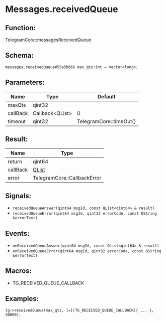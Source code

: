 # Messages.receivedQueue

## Function:

TelegramCore::messagesReceivedQueue

## Schema:

`messages.receivedQueue#55a5bb66 max_qts:int = Vector<long>;`
## Parameters:

|Name|Type|Default|
|----|----|-------|
|maxQts|qint32||
|callBack|Callback<QList<qint64>\>|0|
|timeout|qint32|TelegramCore::timeOut()|

## Result:

|Name|Type|
|----|----|
|return|qint64|
|callBack|[QList<qint64>](../../types/qlist<qint64>.md)|
|error|TelegramCore::CallbackError|

## Signals:

* `receivedQueueAnswer(qint64 msgId, const QList<qint64> & result)`
* `receivedQueueError(qint64 msgId, qint32 errorCode, const QString &errorText)`

## Events:

* `onReceivedQueueAnswer(qint64 msgId, const QList<qint64> & result)`
* `onReceivedQueueError(qint64 msgId, qint32 errorCode, const QString &errorText)`

## Macros:

* TG_RECEIVED_QUEUE_CALLBACK

## Examples:

`tg->receivedQueue(max_qts, [=](TG_RECEIVED_QUEUE_CALLBACK){
    ...
}, 30000);`
